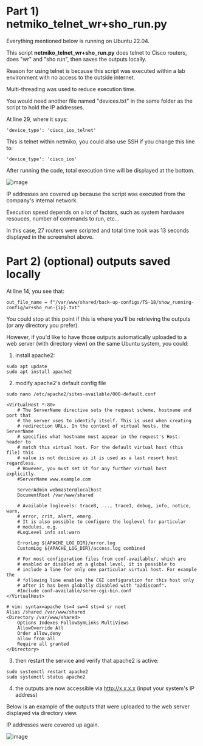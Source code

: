# Part 1) netmiko_telnet_wr+sho_run.py
Everything mentioned below is running on Ubuntu 22.04.

This script **netmiko_telnet_wr+sho_run.py** does telnet to Cisco routers, does "wr" and "sho run", then saves the outputs locally.

Reason for using telnet is because this script was executed within a lab environment with no access to the outside internet.

Multi-threading was used to reduce execution time.

You would need another file named "devices.txt" in the same folder as the script to hold the IP addresses.

At line 29, where it says:
```
'device_type': 'cisco_ios_telnet'
```

This is telnet within netmiko, you could also use SSH if you change this line to:
```
'device_type': 'cisco_ios'
```

After running the code, total execution time will be displayed at the bottom.

![image](https://user-images.githubusercontent.com/128099142/225773439-63a78f4c-8dca-45d3-a7e4-c4bc038be72a.png)

IP addresses are covered up because the script was executed from the company's internal network.

Execution speed depends on a lot of factors, such as system hardware resouces, number of commands to run, etc...

In this case, 27 routers were scripted and total time took was 13 seconds displayed in the screenshot above.

# Part 2) (optional) outputs saved locally

At line 14, you see that:
```
out_file_name = f"/var/www/shared/back-up-configs/TS-18/show_running-config/wr+sho_run-{ip}.txt"
```

You could stop at this point if this is where you'll be retrieving the outputs (or any directory you prefer).

However, if you'd like to have those outputs automatically uploaded to a web server (with directory view) on the same Ubuntu system, you could:

1) install apache2:
```
sudo apt update
sudo apt install apache2
```

2) modify apache2's default config file
```
sudo nano /etc/apache2/sites-available/000-default.conf
```

```
<VirtualHost *:80>
	# The ServerName directive sets the request scheme, hostname and port that
	# the server uses to identify itself. This is used when creating
	# redirection URLs. In the context of virtual hosts, the ServerName
	# specifies what hostname must appear in the request's Host: header to
	# match this virtual host. For the default virtual host (this file) this
	# value is not decisive as it is used as a last resort host regardless.
	# However, you must set it for any further virtual host explicitly.
	#ServerName www.example.com

	ServerAdmin webmaster@localhost
	DocumentRoot /var/www/shared

	# Available loglevels: trace8, ..., trace1, debug, info, notice, warn,
	# error, crit, alert, emerg.
	# It is also possible to configure the loglevel for particular
	# modules, e.g.
	#LogLevel info ssl:warn

	ErrorLog ${APACHE_LOG_DIR}/error.log
	CustomLog ${APACHE_LOG_DIR}/access.log combined

	# For most configuration files from conf-available/, which are
	# enabled or disabled at a global level, it is possible to
	# include a line for only one particular virtual host. For example the
	# following line enables the CGI configuration for this host only
	# after it has been globally disabled with "a2disconf".
	#Include conf-available/serve-cgi-bin.conf
</VirtualHost>

# vim: syntax=apache ts=4 sw=4 sts=4 sr noet
Alias /shared /var/www/shared
<Directory /var/www/shared>
    Options Indexes FollowSymLinks MultiViews
    AllowOverride All
    Order allow,deny
    allow from all
    Require all granted
</Directory>
```

3) then restart the service and verify that apache2 is active:
```
sudo systemctl restart apache2
sudo systemctl status apache2
```

4) the outputs are now accessible via http://x.x.x.x (input your system's IP address)

Below is an example of the outputs that were uploaded to the web server displayed via directory view.

IP addresses were covered up again.

![image](https://user-images.githubusercontent.com/128099142/225777290-702eb9a0-6fa1-4ca3-8d18-41284e59ac21.png)








